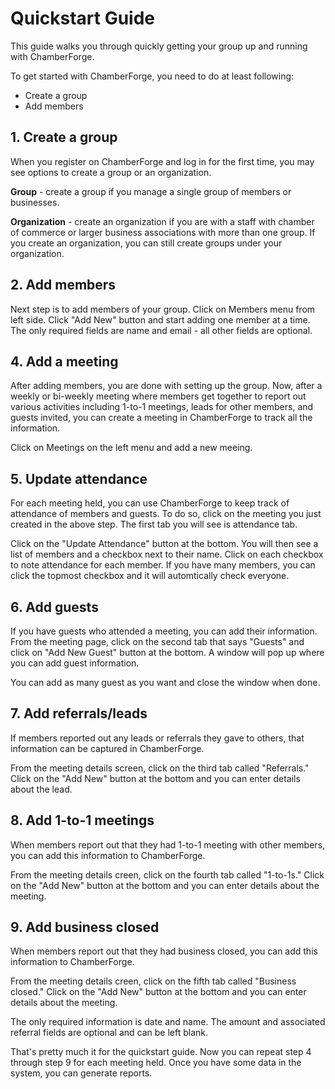 # Quickstart Guide

This guide walks you through quickly getting your group up and running with ChamberForge.

To get started with ChamberForge, you need to do at least following:

- Create a group
- Add members
	
## 1. Create a group

When you register on ChamberForge and log in for the first time, you may see options to create a group or an organization.  

**Group** - create a group if you manage a single group of members or businesses.

**Organization** - create an organization if you are with a staff with chamber of commerce or larger business associations with more than one group. If you create an organization, you can still create groups under your organization.

## 2. Add members

Next step is to add members of your group.  Click on Members menu from left side. Click "Add New" button and start adding one member at a time.  The only required fields are name and email - all other fields are optional.

## 4. Add a meeting

After adding members, you are done with setting up the group.  Now, after a weekly or bi-weekly meeting where members get together to report out various activities including 1-to-1 meetings, leads for other members, and guests invited, you can create a meeting in ChamberForge to track all the information.

Click on Meetings on the left menu and add a new meeing.


## 5. Update attendance

For each meeting held, you can use ChamberForge to keep track of attendance of members and guests.  To do so, click on the meeting you just created in the above step.  The first tab you will see is attendance tab.

Click on the "Update Attendance" button at the bottom.  You will then see a list of members and a checkbox next to their name. Click on each checkbox to note attendance for each member.  If you have many members, you can click the topmost checkbox and it will automtically check everyone.


## 6. Add guests

If you have guests who attended a meeting, you can add their information.  From the meeting page, click on the second tab that says "Guests" and click on "Add New Guest" button at the bottom.  A window will pop up where you can add guest information.

You can add as many guest as you want and close the window when done.

## 7. Add referrals/leads

If members reported out any leads or referrals they gave to others, that information can be captured in ChamberForge.

From the meeting details screen, click on the third tab called "Referrals." Click on the "Add New" button at the bottom and you can enter details about the lead.

## 8. Add 1-to-1 meetings

When members report out that they had 1-to-1 meeting with other members, you can add this information to ChamberForge.

From the meeting details creen, click on the fourth tab called "1-to-1s." Click on the "Add New" button at the bottom and you can enter details about the meeting.

## 9. Add business closed

When members report out that they had business closed, you can add this information to ChamberForge.

From the meeting details creen, click on the fifth tab called "Business closed." Click on the "Add New" button at the bottom and you can enter details about the meeting.

The only required information is date and name.  The amount and associated referral fields are optional and can be left blank.

That's pretty much it for the quickstart guide.  Now you can repeat step 4 through step 9 for each meeting held.  Once you have some data in the system, you can generate reports. 